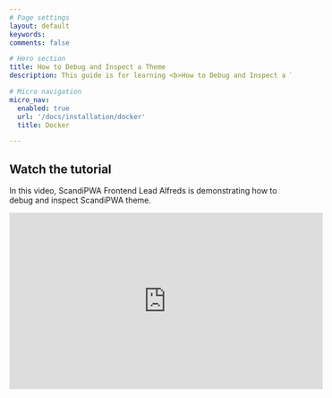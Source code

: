 ```yaml
---
# Page settings
layout: default
keywords:
comments: false

# Hero section
title: How to Debug and Inspect a Theme
description: This guide is for learning <b>How to Debug and Inspect a Theme</b>.

# Micro navigation
micro_nav:
  enabled: true
  url: '/docs/installation/docker'
  title: Docker

---
```


## Watch the tutorial

In this video, ScandiPWA Frontend Lead Alfreds is demonstrating how to debug and inspect ScandiPWA theme.

<div class="video">
    <iframe width="560" height="315" src="https://www.youtube.com/embed/LBSovCTT7rM" frameborder="0" allow="accelerometer; autoplay; encrypted-media; gyroscope; picture-in-picture" allowfullscreen></iframe>
</div>



